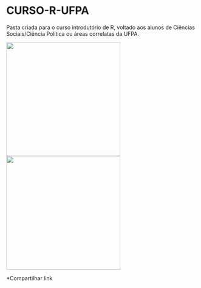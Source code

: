 # CURSO-R-UFPA

Pasta criada para o curso introdutório de R, voltado aos alunos de Ciências Sociais/Ciência Política ou áreas correlatas da UFPA. 


<img src="https://media.giphy.com/media/UslGBU1GPKc0g/giphy.gif" height="300" />

<img src="https://media.giphy.com/media/NytMLKyiaIh6VH9SPm/giphy.gif" height="300" />
 
  
*Compartilhar link
